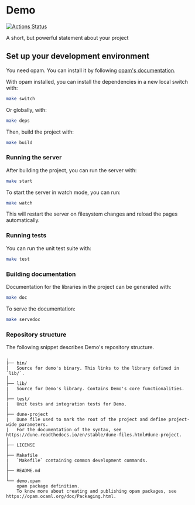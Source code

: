 # Demo

[![Actions Status](https://github.com/tmattio/demo/workflows/CI/badge.svg)](https://github.com/tmattio/demo/actions)

A short, but powerful statement about your project

## Set up your development environment

You need opam. You can install it by following [opam's documentation](https://opam.ocaml.org/doc/Install.html).

With opam installed, you can install the dependencies in a new local switch with:

```bash
make switch
```

Or globally, with:

```bash
make deps
```

Then, build the project with:

```bash
make build
```

### Running the server

After building the project, you can run the server with:

```bash
make start
```

To start the server in watch mode, you can run:

```bash
make watch
```

This will restart the server on filesystem changes and reload the pages automatically.

### Running tests

You can run the unit test suite with:

```bash
make test
```

### Building documentation

Documentation for the libraries in the project can be generated with:

```bash
make doc
```

To serve the documentation:

```bash
make servedoc
```

### Repository structure

The following snippet describes Demo's repository structure.

```text
.
├── bin/
|   Source for demo's binary. This links to the library defined in `lib/`.
│
├── lib/
|   Source for Demo's library. Contains Demo's core functionalities.
│
├── test/
|   Unit tests and integration tests for Demo.
│
├── dune-project
|   Dune file used to mark the root of the project and define project-wide parameters.
|   For the documentation of the syntax, see https://dune.readthedocs.io/en/stable/dune-files.html#dune-project.
│
├── LICENSE
│
├── Makefile
|   `Makefile` containing common development commands.
│
├── README.md
│
└── demo.opam
    opam package definition.
    To know more about creating and publishing opam packages, see https://opam.ocaml.org/doc/Packaging.html.
```